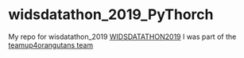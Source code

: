 # widsdatathon_2019_PyThorch
My repo for wisdatathon_2019 
<a href = "https://www.kaggle.com/c/widsdatathon2019" target="_blank">WIDSDATATHON2019</a> 
I was part of the <a href="https://www.kaggle.com/c/widsdatathon2019/team" target="_blank"> teamup4orangutans team </a>
